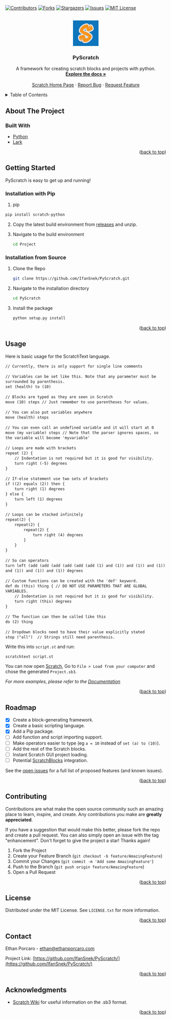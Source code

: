 <div id="top"></div>

[![Contributors][contributors-shield]][contributors-url]
[![Forks][forks-shield]][forks-url]
[![Stargazers][stars-shield]][stars-url]
[![Issues][issues-shield]][issues-url]
[![MIT License][license-shield]][license-url]



<!-- PROJECT LOGO -->
<br />
<div align="center">
  <a href="https://github.com/IfanSnek/PyScratch">
    <img src="images/logo.png" alt="Logo" width="80" height="80">
  </a>

<h3 align="center">PyScratch</h3>

  <p align="center">
    A framework for creating scratch blocks and projects with python.
    <br />
    <a href="https://pyscratch.readthedocs.io/en/latest/"><strong>Explore the docs »</strong></a>
    <br />
    <br />
    <a href="https://scratch.mit.edu/projects/editor/">Scratch Home Page</a>
    ·
    <a href="https://github.com/IfanSnek/PyScratch/issues">Report Bug</a>
    ·
    <a href="https://github.com/IfanSnek/PyScratch/issues">Request Feature</a>
  </p>
</div>



<!-- TABLE OF CONTENTS -->
<details>
  <summary>Table of Contents</summary>
  <ol>
    <li>
      <a href="#about-the-project">About The Project</a>
      <ul>
        <li><a href="#built-with">Built With</a></li>
      </ul>
    </li>
    <li>
      <a href="#getting-started">Getting Started</a>
      <ul>
        <li><a href="#prerequisites">Prerequisites</a></li>
        <li><a href="#installation">Installation</a></li>
      </ul>
    </li>
    <li><a href="#usage">Usage</a></li>
    <li><a href="#roadmap">Roadmap</a></li>
    <li><a href="#contributing">Contributing</a></li>
    <li><a href="#license">License</a></li>
    <li><a href="#contact">Contact</a></li>
    <li><a href="#acknowledgments">Acknowledgments</a></li>
  </ol>
</details>



<!-- ABOUT THE PROJECT -->

## About The Project

### Built With

* [Python](https://www.python.org/)
* [Lark](https://github.com/lark-parser/lark)

<p align="right">(<a href="#top">back to top</a>)</p>



<!-- GETTING STARTED -->

## Getting Started

PyScratch is easy to get up and running!

### Installation with Pip

1. pip
  ```sh
  pip install scratch-python
  ```
2. Copy the latest build environment from [releases](https://github.com/IfanSnek/PyScratch/releases) and unzip.

3. Navigate to the build environment
   ```sh
   cd Project
   ```

### Installation from Source

1. Clone the Repo
   ```sh
   git clone https://github.com/IfanSnek/PyScratch.git
   ```
2. Navigate to the installation directory
   ```sh
   cd PyScratch
   ```
3. Install the package
   ```sh
   python setup.py install
   ```

<p align="right">(<a href="#top">back to top</a>)</p>



<!-- USAGE EXAMPLES -->

## Usage

Here is basic usage for the ScratchText language.

```text
// Currently, there is only support for single line comments

// Variables can be set like this. Note that any parameter must be surrounded by parenthesis.
set (health) to (10)

// Blocks are typed as they are seen in Scratch
move (10) steps // Just remember to use parentheses for values.

// You can also put variables anywhere
move (health) steps

// You can even call an undefined variable and it will start at 0
move (my variable) steps // Note that the parser ignores spaces, so the variable will become 'myvariable'

// Loops are made with brackets
repeat (2) {
    // Indentation is not required but it is good for visibility.
    turn right (-5) degrees
}

// If-else statement use two sets of brackets
if ((2) equals (2)) then {
    turn right (1) degrees
} else {
    turn left (1) degrees
}

// Loops can be stacked infinitely
repeat(2) {
    repeat(2) {
        repeat(2) {
            turn right (4) degrees
        }
    }
}

// So can operators
turn left (add (add (add (add (add (add (1) and (1)) and (1)) and (1)) and (1)) and (1)) and (1)) degrees

// Custom functions can be created with the 'def' keyword.
def do (this) thing { // DO NOT USE PARAMETERS THAT ARE GLOBAL VARIABLES.
    // Indentation is not required but it is good for visibility.
    turn right (this) degrees
}

// The function can then be called like this
do (2) thing

// Dropdown blocks need to have their value explicitly stated
stop ("all")  // Strings still need parenthesis.
```

Write this into `script.st` and run:

```sh
scratchtext script.st
```


You can now open [Scratch](https://scratch.mit.edu/projects/editor/), Go to `File > Load from your computer` and
chose the generated `Project.sb3`.

_For more examples, please refer to the [Documentation](https://pyscratch.readthedocs.io/en/latest/)_

<p align="right">(<a href="#top">back to top</a>)</p>



<!-- ROADMAP -->

## Roadmap

- [x] Create a block-generating framework.
- [x] Create a basic scripting language.
- [x] Add a Pip package.
- [ ] Add function and script importing support.
- [ ] Make operators easier to type (eg `a = 10` instead of `set (a) to (10)`).
- [ ] Add the rest of the Scratch blocks.
- [ ] Instant Scratch GUI project loading.
- [ ] Potential [ScratchBlocks](https://github.com/scratchblocks/scratchblocks) integration.

See the [open issues](https://github.com/IfanSnek/PyScratch/issues) for a full list of proposed features (and known
issues).

<p align="right">(<a href="#top">back to top</a>)</p>



<!-- CONTRIBUTING -->

## Contributing

Contributions are what make the open source community such an amazing place to learn, inspire, and create. Any
contributions you make are **greatly appreciated**.

If you have a suggestion that would make this better, please fork the repo and create a pull request. You can also
simply open an issue with the tag "enhancement".
Don't forget to give the project a star! Thanks again!

1. Fork the Project
2. Create your Feature Branch (`git checkout -b feature/AmazingFeature`)
3. Commit your Changes (`git commit -m 'Add some AmazingFeature'`)
4. Push to the Branch (`git push origin feature/AmazingFeature`)
5. Open a Pull Request

<p align="right">(<a href="#top">back to top</a>)</p>



<!-- LICENSE -->

## License

Distributed under the MIT License. See `LICENSE.txt` for more information.

<p align="right">(<a href="#top">back to top</a>)</p>



<!-- CONTACT -->

## Contact

Ethan Porcaro - ethan@ethanporcaro.com

Project Link: [https://github.com/IfanSnek/PyScratch/](https://github.com/IfanSnek/PyScratch/)

<p align="right">(<a href="#top">back to top</a>)</p>



<!-- ACKNOWLEDGMENTS -->

## Acknowledgments

* [Scratch Wiki](https://en.scratch-wiki.info/wiki/Scratch_File_Format) for useful information on the .sb3 format.

<p align="right">(<a href="#top">back to top</a>)</p>



<!-- MARKDOWN LINKS & IMAGES -->
<!-- https://www.markdownguide.org/basic-syntax/#reference-style-links -->

[contributors-shield]: https://img.shields.io/github/contributors/IfanSnek/PyScratch.svg?style=for-the-badge

[contributors-url]: https://github.com/IfanSnek/PyScratch/graphs/contributors

[forks-shield]: https://img.shields.io/github/forks/IfanSnek/PyScratch.svg?style=for-the-badge

[forks-url]: https://github.com/IfanSnek/PyScratch/network/members

[stars-shield]: https://img.shields.io/github/stars/IfanSnek/PyScratch.svg?style=for-the-badge

[stars-url]: https://github.com/IfanSnek/PyScratch/stargazers

[issues-shield]: https://img.shields.io/github/issues/IfanSnek/PyScratch.svg?style=for-the-badge

[issues-url]: https://github.com/IfanSnek/PyScratch/issues

[license-shield]: https://img.shields.io/github/license/IfanSnek/PyScratch.svg?style=for-the-badge

[license-url]: https://github.com/IfanSnek/PyScratch/blob/master/LICENSE.txt

[linkedin-shield]: https://img.shields.io/badge/-LinkedIn-black.svg?style=for-the-badge&logo=linkedin&colorB=555

[linkedin-url]: https://linkedin.com/in/linkedin_username

[product-screenshot]: images/screenshot.png